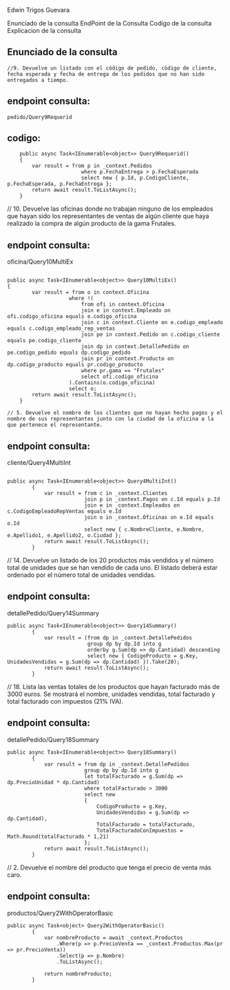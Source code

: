 Edwin Trigos Guevara

Enunciado de la consulta
EndPoint de la Consulta
Codigo de la consulta
Explicacion de la consulta

## Enunciado de la consulta
    //9. Devuelve un listado con el código de pedido, código de cliente, fecha esperada y fecha de entrega de los pedidos que no han sido entregados a tiempo.
## endpoint consulta: 

    pedido/Query9Requerid

## codigo:
```
    public async Task<IEnumerable<object>> Query9Requerid()
    {
        var result = from p in _context.Pedidos
                        where p.FechaEntrega > p.FechaEsperada
                        select new { p.Id, p.CodigoCliente, p.FechaEsperada, p.FechaEntrega };
        return await result.ToListAsync();
    }
```



// 10. Devuelve las oficinas donde no trabajan ninguno de los empleados que hayan sido los representantes de ventas de algún cliente que haya realizado la compra de algún producto de la gama Frutales.
## endpoint consulta: 
oficina/Query10MultiEx
```

public async Task<IEnumerable<object>> Query10MultiEx()
{
        var result = from o in context.Oficina
                    where !(
                        from ofi in context.Oficina
                        join e in context.Empleado on ofi.codigo_oficina equals e.codigo_oficina
                        join c in context.Cliente on e.codigo_empleado equals c.codigo_empleado_rep_ventas
                        join pe in context.Pedido on c.codigo_cliente equals pe.codigo_cliente
                        join dp in context.DetallePedido on pe.codigo_pedido equals dp.codigo_pedido
                        join pr in context.Producto on dp.codigo_producto equals pr.codigo_producto
                        where pr.gama == "Frutales"
                        select ofi.codigo_oficina
                    ).Contains(o.codigo_oficina)
                    select o;
        return await result.ToListAsync();
    }
```



    // 5. Devuelve el nombre de los clientes que no hayan hecho pagos y el nombre de sus representantes junto con la ciudad de la oficina a la que pertenece el representante.
## endpoint consulta: 
cliente/Query4MultiInt
```

public async Task<IEnumerable<object>> Query4MultiInt()
        {
            var result = from c in _context.Clientes
                         join p in _context.Pagos on c.Id equals p.Id
                         join e in _context.Empleados on c.CodigoEmpleadoRepVentas equals e.Id
                         join o in _context.Oficinas on e.Id equals o.Id
                         select new { c.NombreCliente, e.Nombre, e.Apellido1, e.Apellido2, o.Ciudad };
            return await result.ToListAsync();
        }
```


// 14. Devuelve un listado de los 20 productos más vendidos y el número total de unidades que se han vendido de cada uno. El listado deberá estar ordenado por el número total de unidades vendidas.
## endpoint consulta: 
detallePedido/Query14Summary

```
public async Task<IEnumerable<object>> Query14Summary()
        {
            var result = (from dp in _context.DetallePedidos
                          group dp by dp.Id into g
                          orderby g.Sum(dp => dp.Cantidad) descending
                          select new { CodigoProducto = g.Key, UnidadesVendidas = g.Sum(dp => dp.Cantidad) }).Take(20);
            return await result.ToListAsync();
        }
```


// 18. Lista las ventas totales de los productos que hayan facturado más de 3000 euros. Se mostrará el nombre, unidades vendidas, total facturado y total facturado con impuestos (21% IVA).
## endpoint consulta: 
detallePedido/Query18Summary

```
public async Task<IEnumerable<object>> Query18Summary()
        {
            var result = from dp in _context.DetallePedidos
                         group dp by dp.Id into g
                         let totalFacturado = g.Sum(dp => dp.PrecioUnidad * dp.Cantidad)
                         where totalFacturado > 3000
                         select new
                         {
                             CodigoProducto = g.Key,
                             UnidadesVendidas = g.Sum(dp => dp.Cantidad),
                             TotalFacturado = totalFacturado,
                             TotalFacturadoConImpuestos = Math.Round(totalFacturado * 1,21)
                         };
            return await result.ToListAsync();
        }
```

// 2. Devuelve el nombre del producto que tenga el precio de venta más caro.
## endpoint consulta: 
productos/Query2WithOperatorBasic

```
public async Task<object> Query2WithOperatorBasic()
        {
            var nombreProducto = await _context.Productos
                .Where(p => p.PrecioVenta == _context.Productos.Max(pr => pr.PrecioVenta))
                .Select(p => p.Nombre)
                .ToListAsync();

            return nombreProducto;
        }
```
